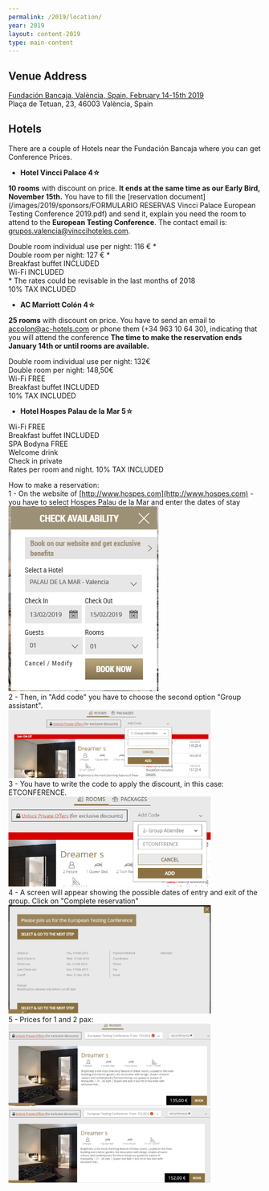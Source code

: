 ```yaml
---
permalink: /2019/location/
year: 2019
layout: content-2019
type: main-content
---
```



## Venue Address
[Fundación Bancaja, València, Spain, February 14-15th 2019](https://goo.gl/maps/w2tj4p11brw)<br/>
Plaça de Tetuan, 23, 46003 València, Spain

## Hotels
There are a couple of Hotels near the Fundación Bancaja where you can get Conference Prices. 

* **Hotel Vincci Palace 4☆**
  
**10 rooms** with discount on price. **It ends at the same time as our Early Bird, November 15th.** You have to fill the [reservation document](/images/2019/sponsors/FORMULARIO RESERVAS Vincci Palace European Testing Conference 2019.pdf) and send it, explain you need the room to attend to the **European Testing Conference**. The contact email is: <grupos.valencia@vinccihoteles.com>. 

Double room individual use per night: 116 € *<br/>
Double room per night: 127 € *<br/>
Breakfast buffet INCLUDED<br/>
Wi-Fi INCLUDED<br/>
\* The rates could be revisable in the last months of 2018<br/>
10% TAX INCLUDED<br/>

* **AC Marriott Colón 4☆**
  
**25 rooms** with discount on price.
You have to send an email to <accolon@ac-hotels.com> or phone them (+34 963 10 64 30), indicating that you will attend the conference
**The time to make the reservation ends January 14th or until rooms are available.** 

Double room individual use per night: 132€<br/>
Double room per night: 148,50€<br/>
Wi-Fi FREE<br/>
Breakfast buffet INCLUDED<br/>
10% TAX INCLUDED<br/>


* **Hotel Hospes Palau de la Mar 5☆**

Wi-Fi FREE<br/>
Breakfast buffet INCLUDED<br/>
SPA Bodyna FREE<br/>
Welcome drink<br/>
Check in private<br/>
Rates per room and night. 10% TAX INCLUDED<br/>

How to make a reservation:<br/>
1 - On the website of [http://www.hospes.com](http://www.hospes.com) - you have to select Hospes Palau de la Mar and enter the dates of stay<br/>
<img src="/images/2019/hotels/Hospes Palau de la Mar/1.png"><br/>
2 - Then, in "Add code" you have to choose the second option "Group assistant".  <br/>
<img src="/images/2019/hotels/Hospes Palau de la Mar/2.png" width="80%"><br/>
3 - You have to write the code to apply the discount, in this case: ETCONFERENCE.<br/>
<img src="/images/2019/hotels/Hospes Palau de la Mar/3.png" width="80%"><br/>
4 - A screen will appear showing the possible dates of entry and exit of the group. Click on "Complete reservation"<br/>
<img src="/images/2019/hotels/Hospes Palau de la Mar/4.png" width="80%"><br/>
5 - Prices for 1 and 2 pax:<br/>
<img src="/images/2019/hotels/Hospes Palau de la Mar/5.png" width="80%"><br/>
<img src="/images/2019/hotels/Hospes Palau de la Mar/5-1.png" width="80%">

&nbsp;  
&nbsp;  
